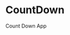 # CountDown
 Count Down App
      
            
                                                           
                                                                             
                                                                          
                                                                   
                                                         
                                     
                      
                   
    
 
   

